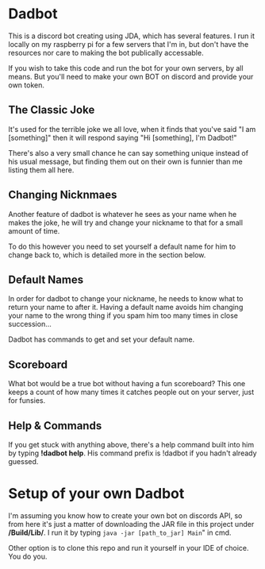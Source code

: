 # Dadbot
This is a discord bot creating using JDA, which has several features. I run it locally on my raspberry pi for a few servers that I'm in, but don't have the resources nor care to making the bot publically accessable.

If you wish to take this code and run the bot for your own servers, by all means. But you'll need to make your own BOT on discord and provide your own token.

## The Classic Joke
It's used for the terrible joke we all love, when it finds that you've said "I am [something]" then it will respond saying "Hi [something], I'm Dadbot!" 

There's also a very small chance he can say something unique instead of his usual message, but finding them out on their own is funnier than me listing them all here.

## Changing Nicknmaes
Another feature of dadbot is whatever he sees as your name when he makes the joke, he will try and change your nickname to that for a small amount of time.

To do this however you need to set yourself a default name for him to change back to, which is detailed more in the section below.

## Default Names
In order for dadbot to change your nickname, he needs to know what to return your name to after it. Having a default name avoids him changing your name to the wrong thing if you spam him too many times in close succession...

Dadbot has commands to get and set your default name.

## Scoreboard
What bot would be a true bot without having a fun scoreboard? This one keeps a count of how many times it catches people out on your server, just for funsies.

## Help & Commands
If you get stuck with anything above, there's a help command built into him by typing **!dadbot help**. His command prefix is !dadbot if you hadn't already guessed.

# Setup of your own Dadbot
I'm assuming you know how to create your own bot on discords API, so from here it's just a matter of downloading the JAR file in this project under **/Build/Lib/**. I run it by typing `java -jar [path_to_jar] Main`" in cmd.

Other option is to clone this repo and run it yourself in your IDE of choice. You do you.
